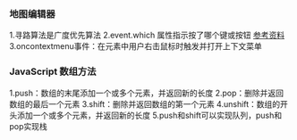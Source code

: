 ### 地图编辑器

1.寻路算法是广度优先算法
2.event.which 属性指示按了哪个键或按钮 [参考资料](https://blog.csdn.net/weixin_34203426/article/details/93316114)
3.oncontextmenu事件：在元素中用户右击鼠标时触发并打开上下文菜单

### JavaScript 数组方法

1.push：数组的末尾添加一个或多个元素，并返回新的长度
2.pop：删除并返回数组的最后一个元素
3.shift：删除并返回数组的第一个元素
4.unshift：数组的开头添加一个或多个元素，并返回新的长度
5.push和shift可以实现队列，push和pop实现栈